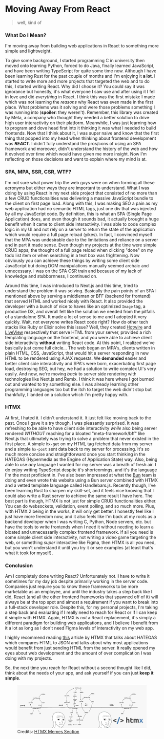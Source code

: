 # Moving Away From React

> well, kind of

### What Do I Mean?

I'm moving away from building web applications in React to something more simple and lightweight.

To give some background, I started programming C in university then moved onto learning Python, forced to do Java, finally learned JavaScript, and have been writing TypeScript for quite some time now. Although I have been learning Rust for the past couple of months and I'm enjoying it **a lot**. I started to write more and more projects that targeted the web and to do this, I started writing React. Why did I choose it? You could say it was ignorance but honestly, it's what everyone I saw use and after using it I fell in love and did _everything_ in React. I think this was the first mistake I made which was not learning the _reasons_ why React was even made in the first place. What problems was it solving and were those problems something I was running into (**spoiler**: they weren't). Remember, this library was created by Meta, a company who thought they needed a better solution to drive high user interactivity on their platform. Meanwhile, I was just learning how to program and dove head first into it thinking it was what I needed to build frontends. Now that I think about it, I was super naive and know that the first thing that popped into my head when thinking about frontend development was **_REACT_**. I didn't fully understand the pros/cons of using an SPA framework and moreover, didn't understand the history of the web and how it evolved over time which would have given me more insight. Now I'm reflecting on those decisions and want to explain where my mind is at.

### SPA, MPA, SSR, CSR, WTF?

I'm not sure what power trip the web guys were on when forming all these acronyms but either ways they are important to understand. What I was doing by using React in my next side project that consisted of no more than a few CRUD functionalities was delivering a massive JavaScript bundle to the client on first page load. Along with this, I was making SEO a pain as my web application had no semantic HTML tags, just one div that was injected by all my JavaScript code. By definition, this is what an SPA (Single Page Application) does, and even though it sounds bad, it actually brought a huge benefit when it came to client side interactivity. I was able to code complex logic in my UI and not rely on a server to return the state of the application which would require a full page reload (yikes). In fact, I convinced myself that the MPA was undesirable due to the limitations and reliance on a server and in part it made sense. Even though my projects at the time were simple CRUD apps, the thought of a full page reload when clicking "done" on my todo list item or when searching in a text box was frightening. Now obviously you can achieve these things by writing some client side JavaScript but doing DOM manipulations manually seemed archaic and unnecessary. I was on the SPA CSR train and because of my lack of knowledge and stubbornness, I continued on.

Around this time, I was introduced to Next.js and this time, tried to understand the problem it was solving. Basically the pain points of an SPA I mentioned above by serving a middleman or BFF (backend for frontend) that served HTML and worked nicely with React. It also provided the developer with a bunch of nice to haves like an optimized `Image` tag, a productive DX, and overall felt like the solution we needed from the pitfalls of a standalone SPA. It made a lot of sense to me and I adopted it very quickly. Wait, not everyone writes React code right? How do other tech stacks like Ruby or Elixir solve this issue? Well, they created [Hotwire](https://hotwired.dev/) and [LiveView](https://hexdocs.pm/phoenix_live_view/welcome.html) respectively that serve HTML from your server, provided a rich templating language on the frontend, and you were able to achieve client side interactivity **without** writing React code. At this point, I realized we've basically just come full circle... The web began on MPA's, clients written in plain HTML, CSS, JavaScript, that would hit a server responding in new HTML to be rendered using AJAX requests. We **demanded** easier and better client side interactivity and SPA's were born, exacerbating first page load, destroying SEO, but hey, we had a solution to write complex UI's very easily. And now, we're moving _back_ to server side rendering with technologies like Next.js and Remix. I think it was here where I got burned out and wanted to try something else. I was already learning other programming languages too but the itch to target the web didn't stop but thankfully, I landed on a solution which I'm pretty happy with.

### HTMX

At first, I hated it. I didn't understand it. It just felt like moving back to the past. Once I gave it a try though, I was pleasantly surprised. It was refreshing to be able to have client side interactivity _while_ also being server rendered _WITHOUT_ reaching for a bloated "meta-framework/bff" like Next.js that ultimately was trying to solve a problem that never existed in the first place. A simple `hx-get` on my HTML tag fetched data from my server and a simple `hx-post` sent data back to my server for processing. It's so much more concise and straightforward once you start thinking in the HATEOAS (Hypermedia as the Engine of Application State) way. Also, being able to use _any_ language I wanted for my server was a breath of fresh air. I do enjoy writing TypeScript despite it's shortcomings, and it's the language I'm the most proficient in. I've also been impressed at what the [Bun](https://bun.sh/) team is doing and even wrote this website using a Bun server combined with HTMX and a vetted template language called Handlebars.js. Recently though, I've been learning Rust to sharpen my skill-set, and it feels nice knowing that I could also write a Rust server to achieve the same result I have here. The best part is though, HTMX is not just for simple CRUD functionalities either. You can do websockets, validation, event polling, and so much more. Plus, with HTMX 2 being in the works, it will only get better. I honestly feel like I just have more freedom now, and it also feels like I'm back at my roots as a backend developer when I was writing C, Python, Node servers, etc. but have the tools to write frontends when I need it without needing to learn a bloated and unnecessarily complex frontend framework. If all you need is some simple client side interactivity, not writing a video game targeting the web, or something _super_ interactive like Figma, then HTMX is all you need, but you won't understand it until you try it or see examples (at least that's what it took for myself).

### Conclusion

Am I completely done writing React? Unfortunately not. I have to write it sometimes for my day job despite primarily working in the server code. Companies just require you to know these frameworks to be more marketable as an employee, and until the industry takes a step back like I did, React (and all the other frontend frameworks that spawned off of it) will always be at the top spot and almost a requirement if you want to break into a full-stack developer role. Despite this, for my personal projects, I'm taking a step back and evaluating if I really need to reach for React or if I can keep it simple with HTMX. Again, HTMX is _not_ a React replacement, it's simply a different paradigm for building web applications, and I believe I benefit from it a lot as long as I don't need Figma levels of interactivity on my web app.

I highly recommend reading [this](https://htmx.org/essays/hateoas/) article by HTMX that talks about HATEOAS which compares HTML to JSON and talks about why most applications would benefit from just sending HTML from the server. It really opened my eyes about web development and the amount of over complication I was doing with my projects.

So, the next time you reach for React without a second thought like I did, think about the needs of your app, and ask yourself if you can just **keep it simple**.

<figure class="flex justify-center items-center flex-col">
    <img src="../../public/images/htmx.png" width="1000" alt="htmx-meme"/>
    <figcaption>Credits: <a href="https://htmx.org/essays/#memes">HTMX Memes Section</a></figcaption>
</figure>
